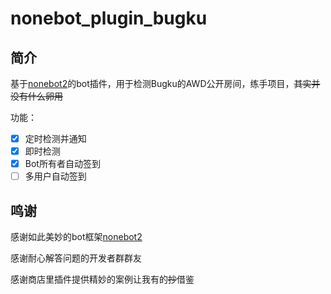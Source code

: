 # nonebot_plugin_bugku

## 简介

基于[nonebot2](https://github.com/nonebot/nonebot2)的bot插件，用于检测Bugku的AWD公开房间，练手项目，~~其实并没有什么卵用~~

功能：

- [x] 定时检测并通知
- [x] 即时检测
- [x] Bot所有者自动签到
- [ ] 多用户自动签到

## 鸣谢

感谢如此美妙的bot框架[nonebot2](https://github.com/nonebot/nonebot2)

感谢耐心解答问题的开发者群群友

感谢商店里插件提供精妙的案例让我有的~~抄~~借鉴

